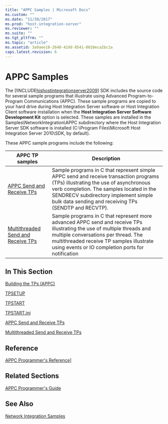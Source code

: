 ```yaml
---
title: "APPC Samples | Microsoft Docs"
ms.custom: ""
ms.date: "11/30/2017"
ms.prod: "host-integration-server"
ms.reviewer: ""
ms.suite: ""
ms.tgt_pltfrm: ""
ms.topic: "article"
ms.assetid: 3a9aee18-2648-42dd-8541-0010eca2bc1a
caps.latest.revision: 6
---
```

# APPC Samples
The [!INCLUDE[hishostintegrationserver2009](../includes/hishostintegrationserver2009-md.md)] SDK includes the source code for several sample programs that illustrate using Advanced Program-to-Program Communications (APPC). These sample programs are copied to your hard drive during Host Integration Server software or Host Integration Client software installation when the **Host Integration Server Software Development Kit** option is selected. These samples are installed in the Samples\NetworkIntegration\APPC subdirectory where the Host Integration Server SDK software is installed (C:\Program Files\Microsoft Host Integration Server 2010\SDK, by default).  
  
 These APPC sample programs include the following:  
  
|APPC TP samples|Description|  
|---------------------|-----------------|  
|[APPC Send and Receive TPs](../core/appc-send-and-receive-tps.md)|Sample programs in C that represent simple APPC send and receive transaction programs (TPs) illustrating the use of asynchronous verb completion. The samples located in the SENDRECV subdirectory implement simple bulk data sending and receiving TPs (SENDTP and RECVTP).|  
|[Multithreaded Send and Receive TPs](../core/multithreaded-send-and-receive-tps.md)|Sample programs in C that represent more advanced APPC send and receive TPs illustrating the use of multiple threads and multiple conversations per thread. The multithreaded receive TP samples illustrate using events or IO completion ports for notification|  
  
## In This Section  
 [Building the TPs (APPC)](../core/building-the-tps-appc.md)  
  
 [TPSETUP](../core/tpsetup.md)  
  
 [TPSTART](../core/tpstart.md)  
  
 [TPSTART.ini](../core/tpstart-ini.md)  
  
 [APPC Send and Receive TPs](../core/appc-send-and-receive-tps.md)  
  
 [Multithreaded Send and Receive TPs](../core/multithreaded-send-and-receive-tps.md)  
  
## Reference  
 [APPC Programmer's Reference\]](../core/appc-programmer-s-reference]2.md)  
  
## Related Sections  
 [APPC Programmer's Guide](../core/appc-programmer-s-guide1.md)  
  
## See Also  
 [Network Integration Samples](../core/network-integration-samples.md)
